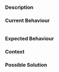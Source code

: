 ### Description
<!--If this is a feature request, explain why it should be added. Specific use-cases are best.
As a <type of user>, 
I want: 
1. <first goal>
2. <second goal>
...
so that:
1. <reason 1>
2. <reason 2>
...
-->


<!-- If you're describing a bug, please let us know the steps to reproduce your problem. -->

### Current Behaviour
<!-- What happens instead of the expected behavior. -->
<!-- If suggesting a change, explain the difference from current behavior. -->

<!-- If there is an error, please copy the error message including the stack trace down here -->
````bash

````

### Expected Behaviour
<!-- What should happen or how it should work. -->

### Context
<!-- How has this issue affected you? What are you trying to accomplish? -->

### Possible Solution
<!-- Not obligatory, but suggestions or ideas are always welcome. -->
